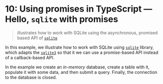 # 10: Using promises in TypeScript &mdash; Hello, `sqlite` with promises
> illustrates how to work with SQLite using the asynchronous, promised based API of [`sqlite`](npmjs.com/package/sqlite)

In this example, we illustrate how to work with SQLite using [`sqlite`](npmjs.com/package/sqlite3) library, which adapts the [`sqlite3`](npmjs.com/package/sqlite3) so that it we can use a promise-based API instead of a callback-based API.

In the example we create an *in-memory* database, create a table with it, populate it with some data, and then submit a query. Finally, the connection to the database is closed.